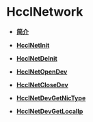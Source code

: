 # HcclNetwork<a name="ZH-CN_TOPIC_0000002031106925"></a>

-   **[简介](简介-4.md)**  

-   **[HcclNetInit](HcclNetInit.md)**  

-   **[HcclNetDeInit](HcclNetDeInit.md)**  

-   **[HcclNetOpenDev](HcclNetOpenDev.md)**  

-   **[HcclNetCloseDev](HcclNetCloseDev.md)**  

-   **[HcclNetDevGetNicType](HcclNetDevGetNicType.md)**  

-   **[HcclNetDevGetLocalIp](HcclNetDevGetLocalIp.md)**  

